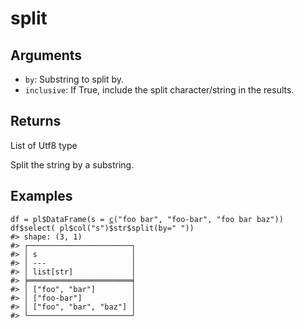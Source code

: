 # split

## Arguments

- `by`: Substring to split by.
- `inclusive`: If True, include the split character/string in the results.

## Returns

List of Utf8 type

Split the string by a substring.

## Examples

<pre class='r-example'><code><span class='r-in'><span><span class='va'>df</span> <span class='op'>=</span> <span class='va'>pl</span><span class='op'>$</span><span class='fu'>DataFrame</span><span class='op'>(</span>s <span class='op'>=</span> <span class='fu'><a href='https://rdrr.io/r/base/c.html'>c</a></span><span class='op'>(</span><span class='st'>"foo bar"</span>, <span class='st'>"foo-bar"</span>, <span class='st'>"foo bar baz"</span><span class='op'>)</span><span class='op'>)</span></span></span>
<span class='r-in'><span><span class='va'>df</span><span class='op'>$</span><span class='fu'>select</span><span class='op'>(</span> <span class='va'>pl</span><span class='op'>$</span><span class='fu'>col</span><span class='op'>(</span><span class='st'>"s"</span><span class='op'>)</span><span class='op'>$</span><span class='va'>str</span><span class='op'>$</span><span class='fu'>split</span><span class='op'>(</span>by<span class='op'>=</span><span class='st'>" "</span><span class='op'>)</span><span class='op'>)</span></span></span>
<span class='r-out co'><span class='r-pr'>#&gt;</span> shape: (3, 1)</span>
<span class='r-out co'><span class='r-pr'>#&gt;</span> ┌───────────────────────┐</span>
<span class='r-out co'><span class='r-pr'>#&gt;</span> │ s                     │</span>
<span class='r-out co'><span class='r-pr'>#&gt;</span> │ ---                   │</span>
<span class='r-out co'><span class='r-pr'>#&gt;</span> │ list[str]             │</span>
<span class='r-out co'><span class='r-pr'>#&gt;</span> ╞═══════════════════════╡</span>
<span class='r-out co'><span class='r-pr'>#&gt;</span> │ ["foo", "bar"]        │</span>
<span class='r-out co'><span class='r-pr'>#&gt;</span> │ ["foo-bar"]           │</span>
<span class='r-out co'><span class='r-pr'>#&gt;</span> │ ["foo", "bar", "baz"] │</span>
<span class='r-out co'><span class='r-pr'>#&gt;</span> └───────────────────────┘</span>
 </code></pre>
